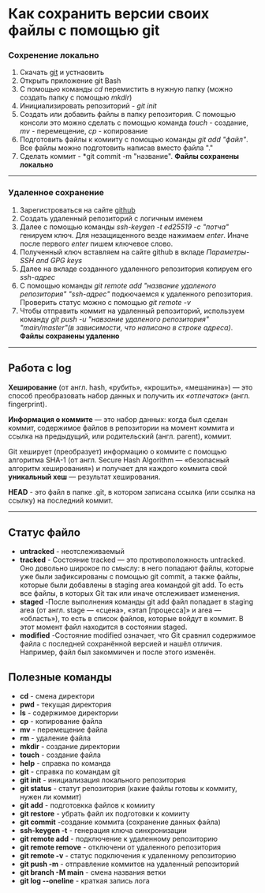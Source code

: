 # Как сохранить версии своих файлы с помощью git
### Сохренение локально
1. Скачать [git](https://git-scm.com/download/win) и устнаовить
2. Открыть приложение git Bash
3. С помощью команды *cd* перемистить в нужную папку (можно создать папку с помощью *mkdir*)
4. Инициализировать репозиторий - *git init*
5. Создать или добавить файлы в папку репозитория. С помощью консоли это можно сделать с помощью команда *touch* - создание, *mv* - перемещение, *cp* - копирование
6. Подготовить файлы к комииту с помощью команды *git add "файл"*. Все файлы можно подготовить написав вместо файла "."
7. Сделать коммит - *git commit -m "название". **Файлы сохранены локально**
----
### Удаленное сохранение
1. Зарегистроваться на сайте [github](https://github.com)
2. Создать удаленный репозиторий с логичным именем
3. Далее с помощью команды *ssh-keygen -t ed25519 -c "потча"* генируем ключ. Для незащищенного везде нажимаем *enter*. Иначе после первого *enter* пишем ключевое слово.
4. Полученный ключ вставляем на сайте github в вкладе *Параметры*-*SSH and GPG keys*
5. Далее на вкладе созданного удаленного репозитория копируем его *ssh-адрес*
6. С помощью команды *git remote add "название удаленого репозитория" "ssh-адрес"* подкючаемся к удаленного репозитория. Проверить статус можно с помощью *git remote -v*
7. Чтобы отправить коммит на удаленный репозиторий, используем команду *git push -u "навзание удаленого репозитория" "main/master"(в зависимости, что написано в строке адреса)*. **Файлы сохранены удаленно**

----

## Работа с log

**Хеширование** (от англ. hash, «рубить», «крошить», «мешанина») — это способ преобразовать набор данных и получить их *«отпечаток»* (англ. fingerprint).

**Информация о коммите** — это набор данных: когда был сделан коммит, содержимое файлов в репозитории на момент коммита и ссылка на предыдущий, или родительский (англ. parent), коммит.

Git хеширует (преобразует) информацию о коммите с помощью алгоритма SHA-1 (от англ. Secure Hash Algorithm — «безопасный алгоритм хеширования») и получает для каждого коммита свой **уникальный хеш** — результат хеширования.

**HEAD** - это файл в папке .git, в котором записана ссылка (или ссылка на ссылку) на последний коммит.

----

## Статус файло

* **untracked** - неотслеживаемый
* **tracked** - Состояние tracked — это противоположность untracked. Оно довольно широкое по смыслу: в него попадают файлы, которые уже были зафиксированы с помощью git commit, а также файлы, которые были добавлены в staging area командой git add. То есть все файлы, в которых Git так или иначе отслеживает изменения.
* **staged** -После выполнения команды git add файл попадает в staging area (от англ. stage — «сцена», «этап [процесса]» и area — «область»), то есть в список файлов, которые войдут в коммит. В этот момент файл находится в состоянии staged.
* **modified** -Состояние modified означает, что Git сравнил содержимое файла с последней сохранённой версией и нашёл отличия. Например, файл был закоммичен и после этого изменён.

## Полезные команды

* **cd** - смена директори
* **pwd** - текущая директория
* **ls** - содержимое директории
* **cp** - копирование файла
* **mv** - перемещение файла
* **rm** - удаление файла
* **mkdir** - создание директории
* **touch** - создание файла
* **help** - справка по команда
* **git** - справка по командам git
* **git init** - инициализация локального репозитория
* **git status** - статут репозитория (какие файлы готовы к коммиту, нужен ли коммит)
* **git add** - подготовкка файлов к комииту
* **git restore** - убрать файл их подготовки к комииту
* **git commit** -создание коммита (сохранение данных файла)
* **ssh-keygen -t** - генерация ключа синхронизации
* **git remote add** - подключение к удаленному репозиторию
* **git remote remove** - отключени от удаленного репозитория
* **git remote -v** - статус подключения к удаленному репозиторию
* **git push -m** - отправление коммитов на удаленный репозиторий
* **git branch -M main** - смена названия ветки
* **git log --oneline** - краткая запись лога
